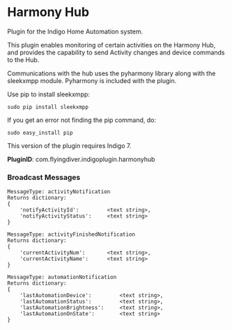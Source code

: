# Harmony Hub

Plugin for the Indigo Home Automation system.

This plugin enables monitoring of certain activities on the Harmony Hub, and provides the capability to send Activity changes and device commands to the Hub.

Communications with the hub uses the pyharmony library along with the sleekxmpp module.  Pyharmony is included with the plugin.  

Use pip to install sleekxmpp:

	sudo pip install sleekxmpp

If you get an error not finding the pip command, do:

	sudo easy_install pip

This version of the plugin requires Indigo 7.

**PluginID**: com.flyingdiver.indigoplugin.harmonyhub



### Broadcast Messages

    MessageType: activityNotification 
    Returns dictionary:
    {
    	'notifyActivityId':			<text string>,
		'notifyActivityStatus':		<text string>
	}

    MessageType: activityFinishedNotification
    Returns dictionary:
    {
    	'currentActivityNum':  		<text string>,
		'currentActivityName': 		<text string>
	}

    MessageType: automationNotification
    Returns dictionary:
    {
    	'lastAutomationDevice':  		<text string>,
		'lastAutomationStatus': 		<text string>,
		'lastAutomationBrightness': 	<text string>,
		'lastAutomationOnState': 		<text string>
	}
